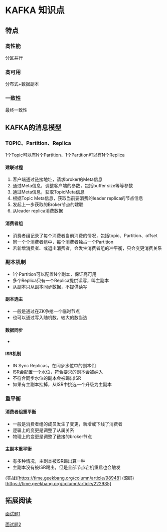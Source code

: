 # KAFKA 知识点

## 特点

### 高性能

分区并行

### 高可用

分布式+数据副本

### 一致性

最终一致性

## KAFKA的消息模型

### TOPIC、Partition、Replica

1个Topic可以有N个Partition、1个Partition可以有N个Replica

#### 建联过程

1. 客户端通过链接地址，请求broker的Meta信息
2. 通过Meta信息，调整客户端的参数，包括buffer size等等参数
3. 通过Meta信息，获取TopicMeta信息
4. 根据Topic Meta信息，获取当前要消费的leader replica的节点信息
5. 发起上一步获取的Broker节点的建联
6. 从leader replica消费数据

#### 消费者组

- 消费者组记录了每个消费者当前消费的情况，包括topic、Partition、offset
- 同一个个消费者组中，每个消费者独占一个Partition
- 若新增消费者、或退出消费者，会发生消费者组的冲平衡，只会变更消费关系

### 副本机制

- 1个Partition可以配置N个副本，保证高可用
- 多个Replica只有一个Replica提供读写，叫主副本
- 从副本只从副本同步数据，不提供读写

#### 副本选主

- 一般是通过在ZK争抢一个临时节点
- 也可以通过写入随机数，较大的数当选

#### 数据同步

- 

#### ISR机制

- IN Sync Replicas，在同步水位中的副本们
- ISR会配置一个水位，符合要求的副本会被纳入
- 不符合同步水位的副本会被踢出ISR
- 如果有主副本挂掉，从ISR中挑选一个升级为主副本

### 重平衡

#### 消费者组重平衡

- 一般是消费者组的成员发生了变更，新增或下线了消费者
- 逻辑上的变更是调整了从属关系
- 物理上的变更是调整了链接的broker节点

#### 主副本重平衡

- 有多种情况，主副本被ISR踢出算一种
- 主副本没有被ISR踢出，但是全部节点宕机重启也会触发

(实战)[https://time.geekbang.org/column/article/98948]
(源码)[https://time.geekbang.org/column/article/222935]

## 拓展阅读

[面试题1](https://www.xiaogenban1993.com/blog/23.06/kafka_kafka%E9%9D%A2%E8%AF%95)

[面试题2](https://time.geekbang.org/column/article/246934)